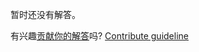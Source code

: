 
暂时还没有解答。

有兴趣[贡献你的解答](https://github.com/BFEdev/BFE.dev-solutions/blob/main/quiz/implicit-coersion-2_zh.md)吗? [Contribute guideline](https://github.com/BFEdev/BFE.dev-solutions#how-to-contribute)
